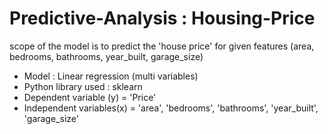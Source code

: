 # Predictive-Analysis : Housing-Price

scope of the model is to predict the 'house price' for given features (area, bedrooms, bathrooms, year_built, garage_size)

- Model : Linear regression (multi variables)
- Python library used : sklearn
- Dependent variable (y) = 'Price'
- Independent variables(x) = 'area', 'bedrooms', 'bathrooms', 'year_built', 'garage_size'
